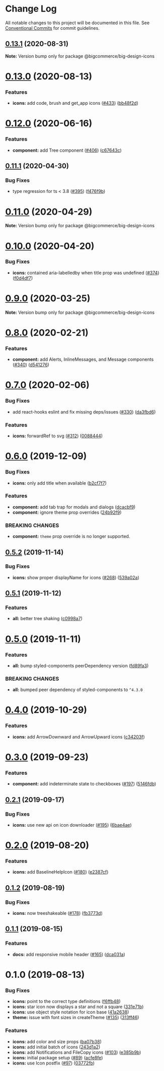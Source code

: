 # Change Log

All notable changes to this project will be documented in this file.
See [Conventional Commits](https://conventionalcommits.org) for commit guidelines.

## [0.13.1](https://github.com/bigcommerce/big-design/compare/@bigcommerce/big-design-icons@0.13.0...@bigcommerce/big-design-icons@0.13.1) (2020-08-31)

**Note:** Version bump only for package @bigcommerce/big-design-icons





# [0.13.0](https://github.com/bigcommerce/big-design/compare/@bigcommerce/big-design-icons@0.12.0...@bigcommerce/big-design-icons@0.13.0) (2020-08-13)


### Features

* **icons:** add code, brush and get_app icons ([#433](https://github.com/bigcommerce/big-design/issues/433)) ([bb48f2d](https://github.com/bigcommerce/big-design/commit/bb48f2d6aefa627f35137f6043b582268ac76ef4))





# [0.12.0](https://github.com/bigcommerce/big-design/compare/@bigcommerce/big-design-icons@0.11.1...@bigcommerce/big-design-icons@0.12.0) (2020-06-16)


### Features

* **component:** add Tree component ([#406](https://github.com/bigcommerce/big-design/issues/406)) ([c67643c](https://github.com/bigcommerce/big-design/commit/c67643cfdf425d078a1ea09bce12575e35f442e7))





## [0.11.1](https://github.com/bigcommerce/big-design/compare/@bigcommerce/big-design-icons@0.11.0...@bigcommerce/big-design-icons@0.11.1) (2020-04-30)


### Bug Fixes

* type regression for ts < 3.8 ([#395](https://github.com/bigcommerce/big-design/issues/395)) ([f476f9b](https://github.com/bigcommerce/big-design/commit/f476f9b3c2a950bb3bd3353a4ce180e994e465c0))





# [0.11.0](https://github.com/bigcommerce/big-design/compare/@bigcommerce/big-design-icons@0.10.0...@bigcommerce/big-design-icons@0.11.0) (2020-04-29)

**Note:** Version bump only for package @bigcommerce/big-design-icons





# [0.10.0](https://github.com/bigcommerce/big-design/compare/@bigcommerce/big-design-icons@0.9.0...@bigcommerce/big-design-icons@0.10.0) (2020-04-20)


### Bug Fixes

* **icons:** contained aria-labelledby when title prop was undefined ([#374](https://github.com/bigcommerce/big-design/issues/374)) ([f0d4df7](https://github.com/bigcommerce/big-design/commit/f0d4df70894b364ec932dfc5c62cebda5dd10bda))





# [0.9.0](https://github.com/bigcommerce/big-design/compare/@bigcommerce/big-design-icons@0.8.0...@bigcommerce/big-design-icons@0.9.0) (2020-03-25)

**Note:** Version bump only for package @bigcommerce/big-design-icons





# [0.8.0](https://github.com/bigcommerce/big-design/compare/@bigcommerce/big-design-icons@0.7.0...@bigcommerce/big-design-icons@0.8.0) (2020-02-21)


### Features

* **component:** add Alerts, InlineMessages, and Message components ([#340](https://github.com/bigcommerce/big-design/issues/340)) ([d541276](https://github.com/bigcommerce/big-design/commit/d54127603fba47b46cb35c3db4caf53ab24bafc3))





# [0.7.0](https://github.com/bigcommerce/big-design/compare/@bigcommerce/big-design-icons@0.6.0...@bigcommerce/big-design-icons@0.7.0) (2020-02-06)


### Bug Fixes

* add react-hooks eslint and fix missing deps/issues ([#330](https://github.com/bigcommerce/big-design/issues/330)) ([da3fbd6](https://github.com/bigcommerce/big-design/commit/da3fbd68181e98e43a95de7fce9956be91afc9b8))


### Features

* **icons:** forwardRef to svg ([#312](https://github.com/bigcommerce/big-design/issues/312)) ([0088444](https://github.com/bigcommerce/big-design/commit/0088444015df4f6538d97e657f800f5718c2706e))





# [0.6.0](https://github.com/bigcommerce/big-design/compare/@bigcommerce/big-design-icons@0.5.2...@bigcommerce/big-design-icons@0.6.0) (2019-12-09)


### Bug Fixes

* **icons:** only add title when available ([b2cf7f7](https://github.com/bigcommerce/big-design/commit/b2cf7f7a00a0d158c01485ee6978c2e13404c048))


### Features

* **component:** add tab trap for modals and dialogs ([dcacbf9](https://github.com/bigcommerce/big-design/commit/dcacbf96a38bef1134e2a8dcbd986f6362e0e2b7))
* **component:** ignore theme prop overrides ([24b92f9](https://github.com/bigcommerce/big-design/commit/24b92f9873fe4f51975b7bd00300c8ce73484ea3))


### BREAKING CHANGES

* **component:** `theme` prop override is no longer supported.





## [0.5.2](https://github.com/bigcommerce/big-design/compare/@bigcommerce/big-design-icons@0.5.1...@bigcommerce/big-design-icons@0.5.2) (2019-11-14)


### Bug Fixes

* **icons:** show proper displayName for icons ([#268](https://github.com/bigcommerce/big-design/issues/268)) ([539a02a](https://github.com/bigcommerce/big-design/commit/539a02a))





## [0.5.1](https://github.com/bigcommerce/big-design/compare/@bigcommerce/big-design-icons@0.5.0...@bigcommerce/big-design-icons@0.5.1) (2019-11-12)


### Features

* **all:** better tree shaking ([c0998a7](https://github.com/bigcommerce/big-design/commit/c0998a7))





# [0.5.0](https://github.com/bigcommerce/big-design/compare/@bigcommerce/big-design-icons@0.4.0...@bigcommerce/big-design-icons@0.5.0) (2019-11-11)


### Features

* **all:** bump styled-components peerDependency version ([fd89fa3](https://github.com/bigcommerce/big-design/commit/fd89fa3))


### BREAKING CHANGES

* **all:** bumped peer dependency of styled-components to `^4.3.0`





# [0.4.0](https://github.com/bigcommerce/big-design/compare/@bigcommerce/big-design-icons@0.3.0...@bigcommerce/big-design-icons@0.4.0) (2019-10-29)


### Features

* **icons:** add ArrowDownward and ArrowUpward icons ([c34203f](https://github.com/bigcommerce/big-design/commit/c34203f))





# [0.3.0](https://github.com/bigcommerce/big-design/compare/@bigcommerce/big-design-icons@0.2.1...@bigcommerce/big-design-icons@0.3.0) (2019-09-23)


### Features

* **component:** add indeterminate state to checkboxes ([#197](https://github.com/bigcommerce/big-design/issues/197)) ([5146fdb](https://github.com/bigcommerce/big-design/commit/5146fdb))





## [0.2.1](https://github.com/bigcommerce/big-design/compare/@bigcommerce/big-design-icons@0.2.0...@bigcommerce/big-design-icons@0.2.1) (2019-09-17)


### Bug Fixes

* **icons:** use new api on icon downloader ([#195](https://github.com/bigcommerce/big-design/issues/195)) ([6bae4ae](https://github.com/bigcommerce/big-design/commit/6bae4ae))





# [0.2.0](https://github.com/bigcommerce/big-design/compare/@bigcommerce/big-design-icons@0.1.2...@bigcommerce/big-design-icons@0.2.0) (2019-08-20)


### Features

* **icons:** add BaselineHelpIcon ([#180](https://github.com/bigcommerce/big-design/issues/180)) ([e2387cf](https://github.com/bigcommerce/big-design/commit/e2387cf))





## [0.1.2](https://github.com/bigcommerce/big-design/compare/@bigcommerce/big-design-icons@0.1.1...@bigcommerce/big-design-icons@0.1.2) (2019-08-19)


### Bug Fixes

* **icons:** now treeshakeable ([#178](https://github.com/bigcommerce/big-design/issues/178)) ([fb3773d](https://github.com/bigcommerce/big-design/commit/fb3773d))





## [0.1.1](https://github.com/bigcommerce/big-design/compare/@bigcommerce/big-design-icons@0.1.0...@bigcommerce/big-design-icons@0.1.1) (2019-08-15)


### Features

* **docs:** add responsive mobile header ([#165](https://github.com/bigcommerce/big-design/issues/165)) ([dca031a](https://github.com/bigcommerce/big-design/commit/dca031a))





# 0.1.0 (2019-08-13)


### Bug Fixes

* **icons:** point to the correct type definitions ([f6ffb48](https://github.com/bigcommerce/big-design/commit/f6ffb48))
* **icons:** star icon now displays a star and not a square ([331e71b](https://github.com/bigcommerce/big-design/commit/331e71b))
* **icons:** use object style notation for icon base ([41a2638](https://github.com/bigcommerce/big-design/commit/41a2638))
* **theme:** issue with font sizes in createTheme ([#135](https://github.com/bigcommerce/big-design/issues/135)) ([313ff46](https://github.com/bigcommerce/big-design/commit/313ff46))


### Features

* **icons:** add color and size props ([ba07b38](https://github.com/bigcommerce/big-design/commit/ba07b38))
* **icons:** add initial batch of icons ([243d1a2](https://github.com/bigcommerce/big-design/commit/243d1a2))
* **icons:** add Notifications and FileCopy icons ([#103](https://github.com/bigcommerce/big-design/issues/103)) ([e385b9b](https://github.com/bigcommerce/big-design/commit/e385b9b))
* **icons:** initial package setup ([#89](https://github.com/bigcommerce/big-design/issues/89)) ([acfe8fe](https://github.com/bigcommerce/big-design/commit/acfe8fe))
* **icons:** use Icon postfix ([#97](https://github.com/bigcommerce/big-design/issues/97)) ([03772fb](https://github.com/bigcommerce/big-design/commit/03772fb))
